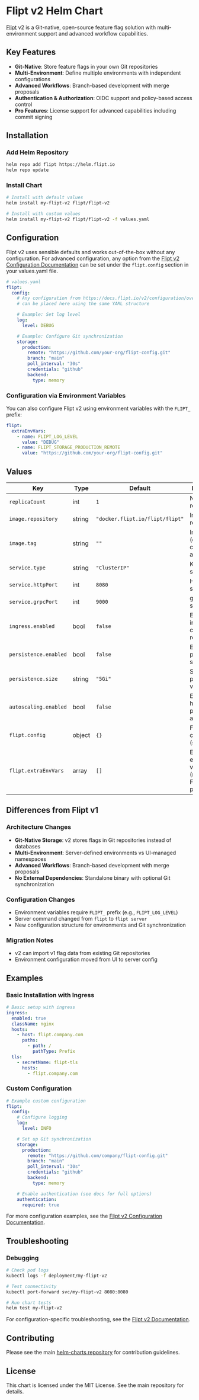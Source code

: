 # Flipt v2 Helm Chart

[Flipt](https://flipt.io) v2 is a Git-native, open-source feature flag solution with multi-environment support and advanced workflow capabilities.

## Key Features

- **Git-Native**: Store feature flags in your own Git repositories
- **Multi-Environment**: Define multiple environments with independent configurations
- **Advanced Workflows**: Branch-based development with merge proposals
- **Authentication & Authorization**: OIDC support and policy-based access control
- **Pro Features**: License support for advanced capabilities including commit signing

## Installation

### Add Helm Repository

```bash
helm repo add flipt https://helm.flipt.io
helm repo update
```

### Install Chart

```bash
# Install with default values
helm install my-flipt-v2 flipt/flipt-v2

# Install with custom values
helm install my-flipt-v2 flipt/flipt-v2 -f values.yaml
```

## Configuration

Flipt v2 uses sensible defaults and works out-of-the-box without any configuration. For advanced configuration, any option from the [Flipt v2 Configuration Documentation](https://docs.flipt.io/v2/configuration/overview) can be set under the `flipt.config` section in your values.yaml file.

```yaml
# values.yaml
flipt:
  config:
    # Any configuration from https://docs.flipt.io/v2/configuration/overview
    # can be placed here using the same YAML structure

    # Example: Set log level
    log:
      level: DEBUG

    # Example: Configure Git synchronization
    storage:
      production:
        remote: "https://github.com/your-org/flipt-config.git"
        branch: "main"
        poll_interval: "30s"
        credentials: "github"
        backend:
          type: memory
```

### Configuration via Environment Variables

You can also configure Flipt v2 using environment variables with the `FLIPT_` prefix:

```yaml
flipt:
  extraEnvVars:
    - name: FLIPT_LOG_LEVEL
      value: "DEBUG"
    - name: FLIPT_STORAGE_PRODUCTION_REMOTE
      value: "https://github.com/your-org/flipt-config.git"
```

## Values

| Key                   | Type   | Default                         | Description                                                                          |
| --------------------- | ------ | ------------------------------- | ------------------------------------------------------------------------------------ |
| `replicaCount`        | int    | `1`                             | Number of replicas                                                                   |
| `image.repository`    | string | `"docker.flipt.io/flipt/flipt"` | Image repository                                                                     |
| `image.tag`           | string | `""`                            | Image tag (defaults to chart appVersion)                                             |
| `service.type`        | string | `"ClusterIP"`                   | Kubernetes service type                                                              |
| `service.httpPort`    | int    | `8080`                          | HTTP service port                                                                    |
| `service.grpcPort`    | int    | `9000`                          | gRPC service port                                                                    |
| `ingress.enabled`     | bool   | `false`                         | Enable ingress controller resource                                                   |
| `persistence.enabled` | bool   | `false`                         | Enable persistent storage                                                            |
| `persistence.size`    | string | `"5Gi"`                         | Size of persistent volume                                                            |
| `autoscaling.enabled` | bool   | `false`                         | Enable horizontal pod autoscaling                                                    |
| `flipt.config`        | object | `{}`                            | Flipt v2 configuration (see [docs](https://docs.flipt.io/v2/configuration/overview)) |
| `flipt.extraEnvVars`  | array  | `[]`                            | Extra environment variables (must use FLIPT\_ prefix)                                |

## Differences from Flipt v1

### Architecture Changes

- **Git-Native Storage**: v2 stores flags in Git repositories instead of databases
- **Multi-Environment**: Server-defined environments vs UI-managed namespaces
- **Advanced Workflows**: Branch-based development with merge proposals
- **No External Dependencies**: Standalone binary with optional Git synchronization

### Configuration Changes

- Environment variables require `FLIPT_` prefix (e.g., `FLIPT_LOG_LEVEL`)
- Server command changed from `flipt` to `flipt server`
- New configuration structure for environments and Git synchronization

### Migration Notes

- v2 can import v1 flag data from existing Git repositories
- Environment configuration moved from UI to server config

## Examples

### Basic Installation with Ingress

```yaml
# Basic setup with ingress
ingress:
  enabled: true
  className: nginx
  hosts:
    - host: flipt.company.com
      paths:
        - path: /
          pathType: Prefix
  tls:
    - secretName: flipt-tls
      hosts:
        - flipt.company.com
```

### Custom Configuration

```yaml
# Example custom configuration
flipt:
  config:
    # Configure logging
    log:
      level: INFO

    # Set up Git synchronization
    storage:
      production:
        remote: "https://github.com/company/flipt-config.git"
        branch: "main"
        poll_interval: "30s"
        credentials: "github"
        backend:
          type: memory

    # Enable authentication (see docs for full options)
    authentication:
      required: true
```

For more configuration examples, see the [Flipt v2 Configuration Documentation](https://docs.flipt.io/v2/configuration/overview).

## Troubleshooting

### Debugging

```bash
# Check pod logs
kubectl logs -f deployment/my-flipt-v2

# Test connectivity
kubectl port-forward svc/my-flipt-v2 8080:8080

# Run chart tests
helm test my-flipt-v2
```

For configuration-specific troubleshooting, see the [Flipt v2 Documentation](https://docs.flipt.io/v2/).

## Contributing

Please see the main [helm-charts repository](https://github.com/flipt-io/helm-charts) for contribution guidelines.

## License

This chart is licensed under the MIT License. See the main repository for details.
